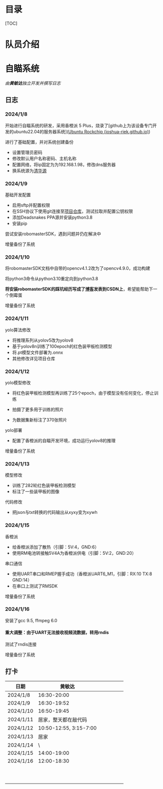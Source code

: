 # 目录

[TOC]

<div style="page-break-after:always"></div>

# 队员介绍



# 自瞄系统

*由**黄敏达**独立开发并撰写日志*

## 日志

### 2024/1/8

开始进行自瞄系统的研发，采用香橙派 5 Plus，烧录了[github上为该设备专门开发的ubuntu22.04的服务器系统]([Ubuntu Rockchip (joshua-riek.github.io)](https://joshua-riek.github.io/ubuntu-rockchip-download/boards/orangepi-5-plus.html))

进行了基础配置，并对系统创建备份

- 设置管理员密码
- 修改默认用户名称密码、主机名称
- 配置网络，将ip固定为为192.168.1.98，修改dns服务器
- 换系统源为[清华源](https://mirrors.tuna.tsinghua.edu.cn/help/ubuntu-ports/)

### 2024/1/9

基础开发配置

- 启用sftp并配置权限
- 在SSH协议下使用git连接至[项目仓库](https://github.com/hs150521/RMYC-yolo/tree/main)，测试拉取并配置公钥权限
- 添加Deadsnakes PPA源并安装python3.8
- 安装pip

尝试安装robomasterSDK，遇到问题并仍在解决中

增量备份了系统

### 2024/1/10

将robomasterSDK文档中自带的opencv4.1.2改为了opencv4.9.0，成功构建

将python3命令从python3.10重定向到python3.8

**将安装robomasterSDK的踩坑经历写成了[博客](https://blog.csdn.net/C___programmer/article/details/135486406?spm=1001.2014.3001.5502)发表到CSDN上**，希望能帮助下一个倒霉蛋

增量备份了系统

### 2024/1/11

yolo算法修改

- 将推理系列从yolov5改为yolov8
- 基于yolov8n训练了100epoch的红色装甲板检测模型
- 将.pt模型文件部署为.onnx
- 其他修改详见项目仓库

### 2024/1/12

yolo模型修改

- 将红色装甲板检测模型再训练了25个epoch，由于模型没有任何变化，停止训练

- 拍摄了更多用于训练的照片

- 为数据集新标注了370张照片

yolo部署

- 配置了香橙派的自瞄开发环境，成功运行yolov8的推理

增量备份了系统

### 2024/1/13

模型修改

- 训练了282轮红色装甲板检测模型
- 标注了一些装甲板的图像

代码修改

- 把json与txt转换的代码输出从xyxy变为xywh

### 2024/1/15

香橙派

- 给香橙派添加了散热（引脚：5V:4，GND:6）
- 使用RM电池转接触5V4A为香橙派供电（引脚：5V:2，GND:20）

串口通信

- 使用UART串口和RMEP握手成功（香橙派UART6_M1，引脚：RX:10 TX:8 GND:14）
- 在串口上测试了RMSDK

增量备份了系统

### 2024/1/16

安装了gcc 9.5, ffmpeg 6.0

#### 重大调整：由于UART无法接收视频流数据，转用rndis

测试了rndis连接

增量备份了系统

## 打卡

| 日期      | 黄敏达                 |      |      |      |      |      |
| --------- | ---------------------- | ---- | ---- | ---- | ---- | ---- |
| 2024/1/8  | 16:30-20:00            |      |      |      |      |      |
| 2024/1/9  | 16:30-19:52            |      |      |      |      |      |
| 2024/1/10 | 16:50-19:45            |      |      |      |      |      |
| 2024/1/11 | 居家，整天都在敲代码   |      |      |      |      |      |
| 2024/1/12 | 10:50-12:55, 3:15-7:00 |      |      |      |      |      |
| 2024/1/13 | 居家                   |      |      |      |      |      |
| 2024/1/14 | \                      |      |      |      |      |      |
| 2024/1/15 | 14:00-19:00            |      |      |      |      |      |
| 2024/1/16 | 12:00-18:30            |      |      |      |      |      |
|           |                        |      |      |      |      |      |
|           |                        |      |      |      |      |      |
|           |                        |      |      |      |      |      |
|           |                        |      |      |      |      |      |
|           |                        |      |      |      |      |      |
|           |                        |      |      |      |      |      |
|           |                        |      |      |      |      |      |
|           |                        |      |      |      |      |      |
|           |                        |      |      |      |      |      |
|           |                        |      |      |      |      |      |


